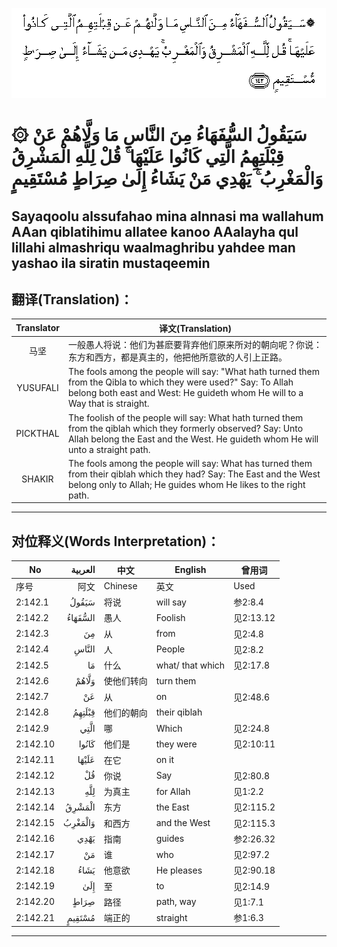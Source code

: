 ![002:142](images/002_142.gif)

#   ۞ سَيَقُولُ السُّفَهَاءُ مِنَ النَّاسِ مَا وَلَّاهُمْ عَنْ قِبْلَتِهِمُ الَّتِي كَانُوا عَلَيْهَا ۚ قُلْ لِلَّهِ الْمَشْرِقُ وَالْمَغْرِبُ ۚ يَهْدِي مَنْ يَشَاءُ إِلَىٰ صِرَاطٍ مُسْتَقِيمٍ 

## Sayaqoolu alssufahao mina alnnasi ma wallahum AAan qiblatihimu allatee kanoo AAalayha qul lillahi almashriqu waalmaghribu yahdee man yashao ila siratin mustaqeemin

## 翻译(Translation)：

| Translator | 译文(Translation)                                            |
|:----------:| ------------------------------------------------------------ |
| 马坚       | 一般愚人将说：他们为甚麽要背弃他们原来所对的朝向呢？你说：东方和西方，都是真主的，他把他所意欲的人引上正路。 |
| YUSUFALI   | The fools among the people will say: "What hath turned them from the Qibla to which they were used?" Say: To Allah belong both east and West: He guideth whom He will to a Way that is straight. |
| PICKTHAL   | The foolish of the people will say: What hath turned them from the qiblah which they formerly observed? Say: Unto Allah belong the East and the West. He guideth whom He will unto a straight path. |
| SHAKIR     | The fools among the people will say: What has turned them from their qiblah which they had? Say: The East and the West belong only to Allah; He guides whom He likes to the right path. |

---

## 对位释义(Words Interpretation)：

| No       | العربية | 中文       | English          | 曾用词    |
| -------- | ------: | ---------- | ---------------- | --------- |
| 序号     |    阿文 | Chinese    | 英文             | Used      |
| 2:142.1  |   سَيَقُولُ | 将说       | will say         | 参2:8.4   |
| 2:142.2  | السُّفَهَاءُ | 愚人       | Foolish          | 见2:13.12 |
| 2:142.3  |      مِنَ | 从         | from             | 见2:4.8   |
| 2:142.4  |   النَّاسِ | 人         | People           | 见2:8.2   |
| 2:142.5  |      مَا | 什么       | what/ that which | 见2:17.8  |
| 2:142.6  |   وَلَّاهُمْ | 使他们转向 | turn them        |           |
| 2:142.7  |      عَنْ | 从         | on               | 见2:48.6  |
| 2:142.8  |  قِبْلَتِهِمُ | 他们的朝向 | their qiblah     |           |
| 2:142.9  |    الَّتِي | 哪         | Which            | 见2:24.8  |
| 2:142.10 |   كَانُوا | 他们是     | they were        | 见2:10:11 |
| 2:142.11 |   عَلَيْهَا | 在它       | on it            |           |
| 2:142.12 |      قُلْ | 你说       | Say              | 见2:80.8  |
| 2:142.13 |     لِلَّهِ | 为真主     | for Allah        | 见1:2.2   |
| 2:142.14 |  الْمَشْرِقُ | 东方       | the East         | 见2:115.2 |
| 2:142.15 | وَالْمَغْرِبُ | 和西方     | and the West     | 见2:115.3 |
| 2:142.16 |    يَهْدِي | 指南       | guides           | 参2:26.32 |
| 2:142.17 |      مَنْ | 谁         | who              | 见2:97.2  |
| 2:142.18 |    يَشَاءُ | 他意欲     | He pleases       | 见2:90.18 |
| 2:142.19 |     إِلَىٰ | 至         | to               | 见2:14.9  |
| 2:142.20 |    صِرَاطٍ | 路径       | path, way        | 见1:7.1   |
| 2:142.21 |  مُسْتَقِيمٍ | 端正的     | straight         | 参1:6.3   |

---
